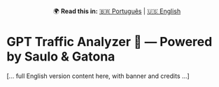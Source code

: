 <p align="center">
  🌍 <b>Read this in:</b> 
  <a href="README_PT-BR.md">🇧🇷 Português</a> |
  <a href="README_EN.md">🇺🇸 English</a>
</p>


# GPT Traffic Analyzer 🚦 — Powered by Saulo & Gatona

[... full English version content here, with banner and credits ...]
